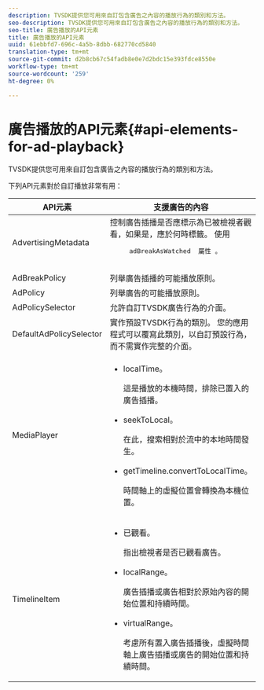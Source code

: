 ```yaml
---
description: TVSDK提供您可用來自訂包含廣告之內容的播放行為的類別和方法。
seo-description: TVSDK提供您可用來自訂包含廣告之內容的播放行為的類別和方法。
seo-title: 廣告播放的API元素
title: 廣告播放的API元素
uuid: 61ebbfd7-696c-4a5b-8dbb-682770cd5840
translation-type: tm+mt
source-git-commit: d2b8cb67c54fadb8e0e7d2bdc15e393fdce8550e
workflow-type: tm+mt
source-wordcount: '259'
ht-degree: 0%

---
```



# 廣告播放的API元素{#api-elements-for-ad-playback}

TVSDK提供您可用來自訂包含廣告之內容的播放行為的類別和方法。

下列API元素對於自訂播放非常有用：

<table id="table_B07E373B9D2B425AB36466B1D42411AD"> 
 <thead> 
  <tr> 
   <th colname="col1" class="entry"> API元素 </th> 
   <th colname="col2" class="entry"> 支援廣告的內容 </th> 
  </tr> 
 </thead>
 <tbody> 
  <tr> 
   <td colname="col1"><span class="codeph"> AdvertisingMetadata</span> </td> 
   <td colname="col2">控制廣告插播是否應標示為已被檢視者觀看，如果是，應於何時標籤。 使用 
    <pre>
     adBreakAsWatched <span class="codeph"> 屬性</span> 。
    </pre> </td> 
  </tr> 
  <tr> 
   <td colname="col1"><span class="codeph"> AdBreakPolicy</span> </td> 
   <td colname="col2"> 列舉廣告插播的可能播放原則。 </td> 
  </tr> 
  <tr> 
   <td colname="col1"><span class="codeph"> AdPolicy</span> </td> 
   <td colname="col2"> 列舉廣告的可能播放原則。 </td> 
  </tr> 
  <tr> 
   <td colname="col1"><span class="codeph"> AdPolicySelector</span> </td> 
   <td colname="col2"> 允許自訂TVSDK廣告行為的介面。 </td> 
  </tr> 
  <tr> 
   <td colname="col1"><span class="codeph"> DefaultAdPolicySelector</span> </td> 
   <td colname="col2"> 實作預設TVSDK行為的類別。 您的應用程式可以覆寫此類別，以自訂預設行為，而不需實作完整的介面。 </td> 
  </tr> 
  <tr> 
   <td colname="col1"> <span class="codeph"> MediaPlayer</span> </td> 
   <td colname="col2"> 
    <ul id="ul_37700A741403448A8760FDDA68B099AA"> 
     <li id="li_B465170D449E49489C5924572BEEB4A5"><span class="codeph"> localTime</span>。 <p>這是播放的本機時間，排除已置入的廣告插播。 </p> </li> 
     <li id="li_D9D68CF428904BB2B84E1BCE828A90DC"> <span class="codeph"> seekToLocal</span>。 <p>在此，搜索相對於流中的本地時間發生。 </p> </li> 
     <li id="li_9DBCA75537DC4824AA66B53A3FA28812"><span class="codeph"> getTimeline.convertToLocalTime</span>。 <p>時間軸上的虛擬位置會轉換為本機位置。 </p> </li> 
    </ul> </td> 
  </tr> 
  <tr> 
   <td colname="col1"> <span class="codeph"> TimelineItem</span> </td> 
   <td colname="col2"> 
    <ul id="ul_99AD34F823DB4F10937EE39DAD0C0B72"> 
     <li id="li_87E2DA15ECE74CFE9C9FBBE8F4B62440"><span class="codeph"> 已觀看</span>。 <p>指出檢視者是否已觀看廣告。 </p> </li> 
     <li id="li_A9E5A9CF701C48BC94C93F28C114778D"><span class="codeph"> localRange</span>。 <p>廣告插播或廣告相對於原始內容的開始位置和持續時間。 </p> </li> 
     <li id="li_070BDA0BF4184863AF44652BD5A0CCEC"><span class="codeph"> virtualRange</span>。 <p>考慮所有置入廣告插播後，虛擬時間軸上廣告插播或廣告的開始位置和持續時間。 </p> </li> 
    </ul> </td> 
  </tr> 
 </tbody> 
</table>


